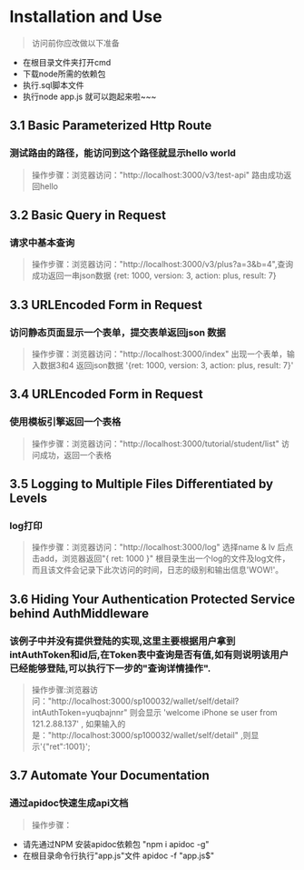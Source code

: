 
# Installation and Use
> 访问前你应改做以下准备
- 在根目录文件夹打开cmd
- 下载node所需的依赖包
- 执行.sql脚本文件
- 执行node app.js 就可以跑起来啦~~~


## 3.1 Basic Parameterized Http Route
### 测试路由的路径，能访问到这个路径就显示hello world 
> 操作步骤：浏览器访问："http://localhost:3000/v3/test-api" 路由成功返回hello 

## 3.2 Basic Query in Request
### 请求中基本查询
> 操作步骤：浏览器访问："http://localhost:3000/v3/plus?a=3&b=4",查询成功返回一串json数据 {ret: 1000, version: 3, action: plus, result: 7}

## 3.3 URLEncoded Form in Request
### 访问静态页面显示一个表单，提交表单返回json 数据
> 操作步骤：浏览器访问："http://localhost:3000/index" 出现一个表单，输入数据3和4 返回json数据 '{ret: 1000, version: 3, action: plus, result: 7}'

## 3.4 URLEncoded Form in Request
### 使用模板引擎返回一个表格
> 操作步骤：浏览器访问："http://localhost:3000/tutorial/student/list" 访问成功，返回一个表格

## 3.5 Logging to Multiple Files Differentiated by Levels
### log打印
> 操作步骤：浏览器访问："http://localhost:3000/log" 选择name & lv 后点击add，浏览器返回"{ ret: 1000 }" 根目录生出一个log的文件及log文件，而且该文件会记录下此次访问的时间，日志的级别和输出信息'WOW!'。

## 3.6 Hiding Your Authentication Protected Service behind AuthMiddleware 
### 该例子中并没有提供登陆的实现,这里主要根据用户拿到intAuthToken和id后,在Token表中查询是否有值,如有则说明该用户已经能够登陆,可以执行下一步的"查询详情操作".

> 操作步骤:浏览器访问："http://localhost:3000/sp100032/wallet/self/detail?intAuthToken=yuqbajnnr" 则会显示 'welcome iPhone se user from 121.2.88.137' , 如果输入的是："http://localhost:3000/sp100032/wallet/self/detail" ,则显示'{"ret":1001}';

## 3.7 Automate Your Documentation
### 通过apidoc快速生成api文档
> 操作步骤：
- 请先通过NPM 安装apidoc依赖包 "npm i apidoc -g"
- 在根目录命令行执行"app.js"文件 apidoc -f "app\.js$" 